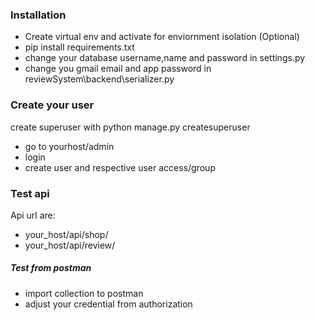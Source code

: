 ### Installation
- Create virtual env and activate for enviornment isolation (Optional)
- pip install requirements.txt
- change your database username,name and password in settings.py
- change you gmail email and app password in reviewSystem\backend\serializer.py

### Create your user
create superuser with python manage.py createsuperuser
- go to yourhost/admin
- login 
- create user and respective user access/group

### Test api
Api url are:
- your_host/api/shop/
- your_host/api/review/

##### Test from postman
- import collection to postman
- adjust your credential from authorization

